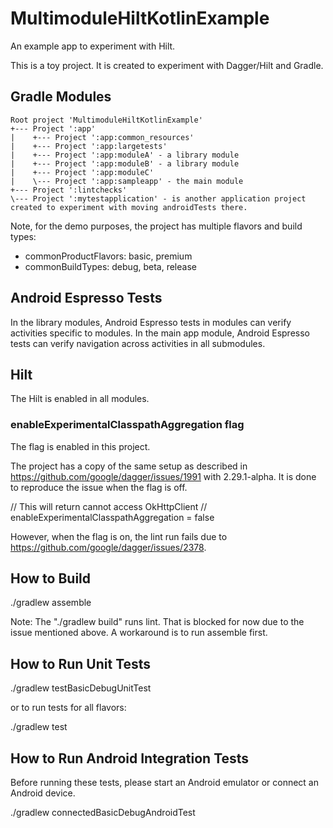 # MultimoduleHiltKotlinExample
An example app to experiment with Hilt.

This is a toy project. It is created to experiment with Dagger/Hilt and Gradle.

## Gradle Modules

    Root project 'MultimoduleHiltKotlinExample'
    +--- Project ':app'
    |    +--- Project ':app:common_resources'
    |    +--- Project ':app:largetests'
    |    +--- Project ':app:moduleA' - a library module
    |    +--- Project ':app:moduleB' - a library module
    |    +--- Project ':app:moduleC'
    |    \--- Project ':app:sampleapp' - the main module
    +--- Project ':lintchecks'
    \--- Project ':mytestapplication' - is another application project created to experiment with moving androidTests there.

Note, for the demo purposes, the project has multiple flavors and build types:

- commonProductFlavors: basic, premium
- commonBuildTypes: debug, beta, release

## Android Espresso Tests

In the library modules, Android Espresso tests in modules can verify activities specific to modules.
In the main app module, Android Espresso tests can verify navigation across activities in all submodules.

## Hilt
The Hilt is enabled in all modules.

### enableExperimentalClasspathAggregation flag

The flag is enabled in this project.

The project has a copy of the same setup as described in https://github.com/google/dagger/issues/1991 with 2.29.1-alpha.
It is done to reproduce the issue when the flag is off.

// This will return cannot access OkHttpClient
// enableExperimentalClasspathAggregation = false

However, when the flag is on, the lint run fails due to https://github.com/google/dagger/issues/2378. 

## How to Build

./gradlew assemble

Note: 
The "./gradlew build" runs lint. That is blocked for now due to the issue mentioned above.
A workaround is to run assemble first.
 
## How to Run Unit Tests

./gradlew testBasicDebugUnitTest 

or to run tests for all flavors: 

./gradlew test  
 
## How to Run Android Integration Tests

Before running these tests, please start an Android emulator or connect an Android device.

./gradlew connectedBasicDebugAndroidTest




